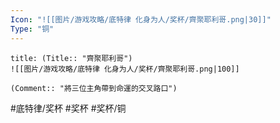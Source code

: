 ```yaml
---
Icon: "![[图片/游戏攻略/底特律 化身为人/奖杯/齊聚耶利哥.png|30]]"
Type: "铜"
---
```

```ad-common-bronze-trophy
title: (Title:: "齊聚耶利哥")
![[图片/游戏攻略/底特律 化身为人/奖杯/齊聚耶利哥.png|100]]

(Comment:: "將三位主角帶到命運的交叉路口")
```

#底特律/奖杯 #奖杯 #奖杯/铜
